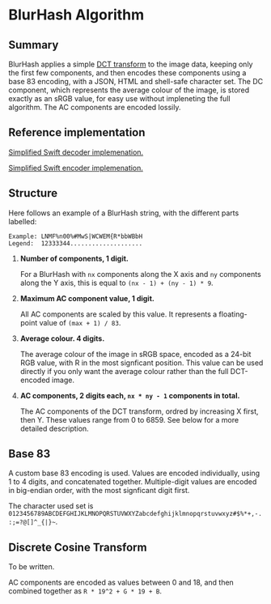 # BlurHash Algorithm

## Summary

BlurHash applies a simple [DCT transform](https://en.wikipedia.org/wiki/Discrete_cosine_transform) to the image data, keeping only the first few components, and then encodes
these components using a base 83 encoding, with a JSON, HTML and shell-safe character set. The DC component,
which represents the average colour of the image, is stored exactly as an sRGB value, for easy use without impleneting
the full algorithm. The AC components are encoded lossily.

## Reference implementation

[Simplified Swift decoder implemenation.](../Swift/BlurHashDecode.swift)

[Simplified Swift encoder implemenation.](../Swift/BlurHashEncode.swift)

## Structure

Here follows an example of a BlurHash string, with the different parts labelled:

    Example: LNMF%n00%#MwS|WCWEM{R*bbWBbH
    Legend:  12333344....................

1. **Number of components, 1 digit.**
   
   For a BlurHash with `nx` components along the X axis and `ny` components along the Y axis, this is equal to `(nx - 1) + (ny - 1) * 9`.

2. **Maximum AC component value, 1 digit.**
   
   All AC components are scaled by this value. It represents a floating-point value of `(max + 1) / 83`.

3. **Average colour. 4 digits.**
   
   The average colour of the image in sRGB space, encoded as a 24-bit RGB value, with R in the most signficant position. This value can
   be used directly if you only want the average colour rather than the full DCT-encoded image.

4. **AC components, 2 digits each, `nx * ny - 1` components in total.**
   
   The AC components of the DCT transform, ordred by increasing X first, then Y. These values range from 0 to 6859. See below for a
   more detailed description.

## Base 83

A custom base 83 encoding is used. Values are encoded individually, using 1 to 4 digits, and concatenated together. Multiple-digit
values are encoded in big-endian order, with the most signficant digit first.

The character used set is `0123456789ABCDEFGHIJKLMNOPQRSTUVWXYZabcdefghijklmnopqrstuvwxyz#$%*+,-.:;=?@[]^_{|}~`.

## Discrete Cosine Transform

To be written.

AC components are encoded as values between 0 and 18, and then combined together as `R * 19^2 + G * 19 + B`.
